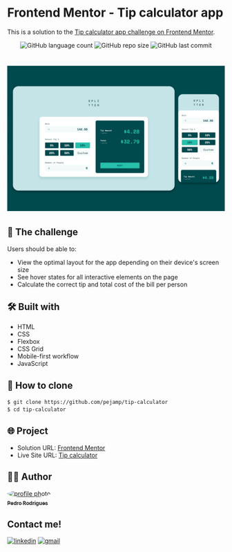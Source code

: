# Frontend Mentor - Tip calculator app

This is a solution to the [Tip calculator app challenge on Frontend Mentor](https://www.frontendmentor.io/challenges/tip-calculator-app-ugJNGbJUX).

<p align="center">
    <img alt="GitHub language count" src="https://img.shields.io/github/languages/count/pejamp/tip-calculator?color=26c0ab&style=for-the-badge&labelColor=00494d">
    <img alt="GitHub repo size" src="https://img.shields.io/github/repo-size/pejamp/tip-calculator?color=26c0ab&style=for-the-badge&labelColor=00494d">
    <img alt="GitHub last commit" src="https://img.shields.io/github/last-commit/pejamp/tip-calculator?color=26c0ab&style=for-the-badge&labelColor=00494d">
</p>

<h1 align="center">
    <img alt="" src="./images/capa.png" />
</h1>

## 🎯 The challenge

Users should be able to:

- View the optimal layout for the app depending on their device's screen size
- See hover states for all interactive elements on the page
- Calculate the correct tip and total cost of the bill per person

## 🛠️ Built with

- HTML
- CSS
- Flexbox
- CSS Grid
- Mobile-first workflow
- JavaScript

## 🚀 How to clone

```bash
$ git clone https://github.com/pejamp/tip-calculator
$ cd tip-calculator
```

## 🌐 Project

- Solution URL: [Frontend Mentor](https://www.frontendmentor.io/solutions/responsive-layout-g0LMv2J_Td)
- Live Site URL: [Tip calculator](https://tip-calculator-ashen-alpha.vercel.app/)

## 👨‍💻 Author

<a href="https://github.com/pejamp">
 <img 
  src="https://avatars.githubusercontent.com/u/53826489?s=460&u=834aa9912aaaa1464d4635cb9fa7767c64a6e9b3&v=4" 
  width="100px;" 
  alt="profile photo" 
  style="border-radius: 50%;"
 />
 <br />
 <sub><b>Pedro Rodrigues</b></sub>
</a> 
<a href="https://github.com/pejamp"></a>
<br />

## Contact me!

[![linkedin](https://img.shields.io/badge/linkedin-0A66C2?style=for-the-badge&logo=linkedin&logoColor=white)](https://www.linkedin.com/in/pedro-rodrigues-3a3647176/)
[![gmail](https://img.shields.io/badge/gmail-c14438?style=for-the-badge&logo=gmail&logoColor=white)](mailto:pedro.roguea@gmail.com)

